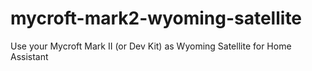 # mycroft-mark2-wyoming-satellite
Use your Mycroft Mark II (or Dev Kit) as Wyoming Satellite for Home Assistant
